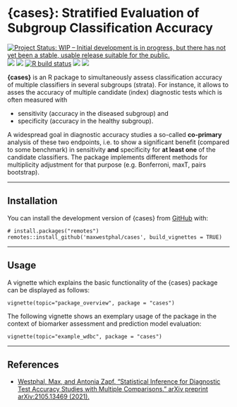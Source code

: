 <!-- README.md is generated from README.Rmd. Please edit that file -->

# {cases}: Stratified Evaluation of Subgroup Classification Accuracy

<!-- badges: start -->

[![Project Status: WIP – Initial development is in progress, but there
has not yet been a stable, usable release suitable for the
public.](https://www.repostatus.org/badges/latest/active.svg)](https://www.repostatus.org/#active)
[![](https://img.shields.io/badge/devel%20version-0.1.4-blue.svg)](https://github.com/maxwestphal/cases)
[![](https://www.r-pkg.org/badges/version/cases?color=orange)](https://cran.r-project.org/package=cases)
[![R build
status](https://github.com/maxwestphal/cases/workflows/R-CMD-check/badge.svg)](https://github.com/maxwestphal/cases/actions)
[![](https://codecov.io/gh/maxwestphal/cases/branch/main/graph/badge.svg)](https://codecov.io/gh/maxwestphal/cases)
[![](https://img.shields.io/badge/preprint-arXiv-gold.svg)](https://arxiv.org/abs/2105.13469)
<!-- badges: end -->

**{cases}** is an R package to simultaneously assess classification
accuracy of multiple classifiers in several subgroups (strata). For
instance, it allows to asses the accuracy of multiple candidate (index)
diagnostic tests which is often measured with

-   sensitivity (accuracy in the diseased subgroup) and
-   specificity (accuracy in the healthy subgroup).

A widespread goal in diagnostic accuracy studies a so-called
**co-primary** analysis of these two endpoints, i.e. to show a
significant benefit (compared to some benchmark) in sensitivity **and**
specificity for **at least one** of the candidate classifiers. The
package implements different methods for multiplicity adjustment for
that purpose (e.g. Bonferroni, maxT, pairs bootstrap).

------------------------------------------------------------------------

## Installation

You can install the development version of {cases} from
[GitHub](https://github.com/) with:

    # install.packages("remotes")
    remotes::install_github('maxwestphal/cases', build_vignettes = TRUE)

------------------------------------------------------------------------

## Usage

A vignette which explains the basic functionality of the {cases} package
can be displayed as follows:

    vignette(topic="package_overview", package = "cases")

The following vignette shows an exemplary usage of the package in the
context of biomarker assessment and prediction model evaluation:

    vignette(topic="example_wdbc", package = "cases")

------------------------------------------------------------------------

## References

-   [Westphal, Max, and Antonia Zapf. “Statistical Inference for
    Diagnostic Test Accuracy Studies with Multiple Comparisons.” arXiv
    preprint arXiv:2105.13469 (2021).](https://arxiv.org/abs/2105.13469)
